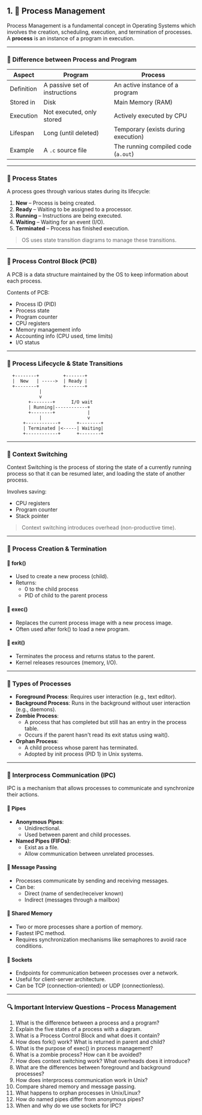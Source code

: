 ## 1. 🧵 Process Management

Process Management is a fundamental concept in Operating Systems which involves the creation, scheduling, execution, and termination of processes. A **process** is an instance of a program in execution.

---

### 🔸 Difference between Process and Program

| Aspect      | Program                                  | Process                                 |
|-------------|------------------------------------------|------------------------------------------|
| Definition  | A passive set of instructions            | An active instance of a program          |
| Stored in   | Disk                                     | Main Memory (RAM)                        |
| Execution   | Not executed, only stored                | Actively executed by CPU                |
| Lifespan    | Long (until deleted)                     | Temporary (exists during execution)      |
| Example     | A `.c` source file                       | The running compiled code (`a.out`)      |

---

### 🔸 Process States

A process goes through various states during its lifecycle:

1. **New** – Process is being created.
2. **Ready** – Waiting to be assigned to a processor.
3. **Running** – Instructions are being executed.
4. **Waiting** – Waiting for an event (I/O).
5. **Terminated** – Process has finished execution.

> OS uses state transition diagrams to manage these transitions.

---

### 🔸 Process Control Block (PCB)

A PCB is a data structure maintained by the OS to keep information about each process.

Contents of PCB:
- Process ID (PID)
- Process state
- Program counter
- CPU registers
- Memory management info
- Accounting info (CPU used, time limits)
- I/O status

---
### 🔸 Process Lifecycle & State Transitions

```
  +--------+         +-------+
  |  New   | ----->  | Ready |
  +--------+         +-------+
            |
            v
        +--------+      I/O wait
        | Running|------------+
        +--------+            |
            |                 v
      +------------+      +--------+
      | Terminated |<-----| Waiting|
      +------------+      +--------+
```

---

### 🔸 Context Switching

Context Switching is the process of storing the state of a currently running process so that it can be resumed later, and loading the state of another process.

Involves saving:
- CPU registers
- Program counter
- Stack pointer

> Context switching introduces overhead (non-productive time).

---

### 🔸 Process Creation & Termination

#### 🔹 fork()
- Used to create a new process (child).
- Returns:
  - 0 to the child process
  - PID of child to the parent process

#### 🔹 exec()
- Replaces the current process image with a new process image.
- Often used after fork() to load a new program.

#### 🔹 exit()
- Terminates the process and returns status to the parent.
- Kernel releases resources (memory, I/O).

---

### 🔸 Types of Processes

- **Foreground Process**: Requires user interaction (e.g., text editor).
- **Background Process**: Runs in the background without user interaction (e.g., daemons).
- **Zombie Process**:
  - A process that has completed but still has an entry in the process table.
  - Occurs if the parent hasn't read its exit status using wait().
- **Orphan Process**:
  - A child process whose parent has terminated.
  - Adopted by init process (PID 1) in Unix systems.

---

### 🔸 Interprocess Communication (IPC)

IPC is a mechanism that allows processes to communicate and synchronize their actions.

#### 🔹 Pipes
- **Anonymous Pipes**:
  - Unidirectional.
  - Used between parent and child processes.
- **Named Pipes (FIFOs)**:
  - Exist as a file.
  - Allow communication between unrelated processes.

#### 🔹 Message Passing
- Processes communicate by sending and receiving messages.
- Can be:
  - Direct (name of sender/receiver known)
  - Indirect (messages through a mailbox)

#### 🔹 Shared Memory
- Two or more processes share a portion of memory.
- Fastest IPC method.
- Requires synchronization mechanisms like semaphores to avoid race conditions.

#### 🔹 Sockets
- Endpoints for communication between processes over a network.
- Useful for client-server architecture.
- Can be TCP (connection-oriented) or UDP (connectionless).

---

### 🔍 Important Interview Questions – Process Management

1. What is the difference between a process and a program?
2. Explain the five states of a process with a diagram.
3. What is a Process Control Block and what does it contain?
4. How does fork() work? What is returned in parent and child?
5. What is the purpose of exec() in process management?
6. What is a zombie process? How can it be avoided?
7. How does context switching work? What overheads does it introduce?
8. What are the differences between foreground and background processes?
9. How does interprocess communication work in Unix?
10. Compare shared memory and message passing.
11. What happens to orphan processes in Unix/Linux?
12. How do named pipes differ from anonymous pipes?
13. When and why do we use sockets for IPC?
